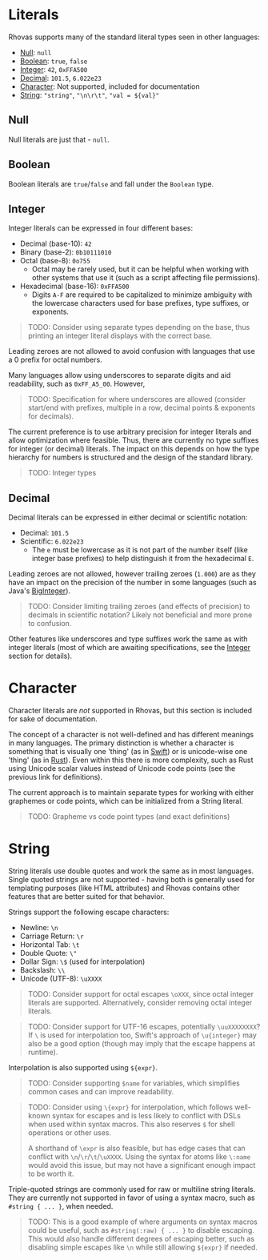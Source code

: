 # Literals

Rhovas supports many of the standard literal types seen in other languages:

 - [Null](#Null): `null`
 - [Boolean](#Boolean): `true`, `false`
 - [Integer](#Integer): `42`, `0xFFA500`
 - [Decimal](#Decimal): `101.5`, `6.022e23`
 - [Character](#Character): Not supported, included for documentation
 - [String](#String): `"string"`, `"\n\r\t"`, `"val = ${val}"`

## Null

Null literals are just that - `null`.

## Boolean

Boolean literals are `true`/`false` and fall under the `Boolean` type.

## Integer

Integer literals can be expressed in four different bases:

 - Decimal (base-10): `42`
 - Binary (base-2): `0b10111010`
 - Octal (base-8): `0o755`
    - Octal may be rarely used, but it can be helpful when working with other
      systems that use it (such as a script affecting file permissions).
 - Hexadecimal (base-16): `0xFFA500`
    - Digits `A-F` are required to be capitalized to minimize ambiguity with the
      lowercase characters used for base prefixes, type suffixes, or exponents.

> TODO: Consider using separate types depending on the base, thus printing an
> integer literal displays with the correct base.

Leading zeroes are not allowed to avoid confusion with languages that use a 0
prefix for octal numbers.

Many languages allow using underscores to separate digits and aid readability,
such as `0xFF_A5_00`. However, 

> TODO: Specification for where underscores are allowed (consider start/end
> with prefixes, multiple in a row, decimal points & exponents for decimals).

The current preference is to use arbitrary precision for integer literals and
allow optimization where feasible. Thus, there are currently no type suffixes 
for integer (or decimal) literals. The impact on this depends on how the type
hierarchy for numbers is structured and the design of the standard library.

> TODO: Integer types

## Decimal

Decimal literals can be expressed in either decimal or scientific notation:

 - Decimal: `101.5`
 - Scientific: `6.022e23`
    - The `e` must be lowercase as it is not part of the number itself (like
      integer base prefixes) to help distinguish it from the hexadecimal `E`.

Leading zeroes are not allowed, however trailing zeroes (`1.000`) are as they
have an impact on the precision of the number in some languages (such as Java's
[BigInteger](https://docs.oracle.com/javase/8/docs/api/java/math/BigInteger.html)).

> TODO: Consider limiting trailing zeroes (and effects of precision) to decimals
> in scientific notation? Likely not beneficial and more prone to confusion.

Other features like underscores and type suffixes work the same as with integer
literals (most of which are awaiting specifications, see the [Integer](#Integer)
section for details).

# Character

Character literals are *not* supported in Rhovas, but this section is included
for sake of documentation.

The concept of a character is not well-defined and has different meanings in
many languages. The primary distinction is whether a character is something that
is visually one 'thing' (as in [Swift](https://docs.swift.org/swift-book/LanguageGuide/StringsAndCharacters.html#ID293))
or is unicode-wise one 'thing' (as in [Rust](https://doc.rust-lang.org/std/primitive.char.html)).
Even within this there is more complexity, such as Rust using Unicode scalar
values instead of Unicode code points (see the previous link for definitions).

The current approach is to maintain separate types for working with either
graphemes or code points, which can be initialized from a String literal.

> TODO: Grapheme vs code point types (and exact definitions)

# String

String literals use double quotes and work the same as in most languages. Single
quoted strings are not supported - having both is generally used for templating
purposes (like HTML attributes) and Rhovas contains other features that are
better suited for that behavior.

Strings support the following escape characters:

 - Newline: `\n`
 - Carriage Return: `\r`
 - Horizontal Tab: `\t`
 - Double Quote: `\"`
 - Dollar Sign: `\$` (used for interpolation)
 - Backslash: `\\`
 - Unicode (UTF-8): `\uXXXX`

> TODO: Consider support for octal escapes `\oXXX`, since octal integer literals
> are supported. Alternatively, consider removing octal integer literals.

> TODO: Consider support for UTF-16 escapes, potentially `\uuXXXXXXXX`? If `\`
> is used for interpolation too, Swift's approach of `\u{integer}` may also be
> a good option (though may imply that the escape happens at runtime).

Interpolation is also supported using `${expr}`.

> TODO: Consider supporting `$name` for variables, which simplifies common cases
> and can improve readability.

> TODO: Consider using `\{expr}` for interpolation, which follows well-known
> syntax for escapes and is less likely to conflict with DSLs when used within
> syntax macros. This also reserves `$` for shell operations or other uses.
> 
> A shorthand of `\expr` is also feasible, but has edge cases that can conflict
> with `\n`/`\r`/`\t`/`\uXXXX`. Using the syntax for atoms like `\:name` would
> avoid this issue, but may not have a significant enough impact to be worth it.

Triple-quoted strings are commonly used for raw or multiline string literals.
They are currently not supported in favor of using a syntax macro, such as
`#string { ... }`, when needed.

> TODO: This is a good example of where arguments on syntax macros could be
> useful, such as `#string(:raw) { ... }` to disable escaping. This would also
> handle different degrees of escaping better, such as disabling simple escapes
> like `\n` while still allowing `${expr}` if needed.
